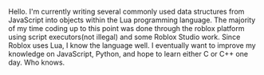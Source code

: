 Hello. I'm currently writing several commonly used data structures from JavaScript into objects within the Lua programming language.
The majority of my time coding up to this point was done through the roblox platform using script executors(not illegal) and some Roblox Studio work.
Since Roblox uses Lua, I know the language well.
I eventually want to improve my knowledge on JavaScript, Python, and hope to learn either C or C++ one day. Who knows.
